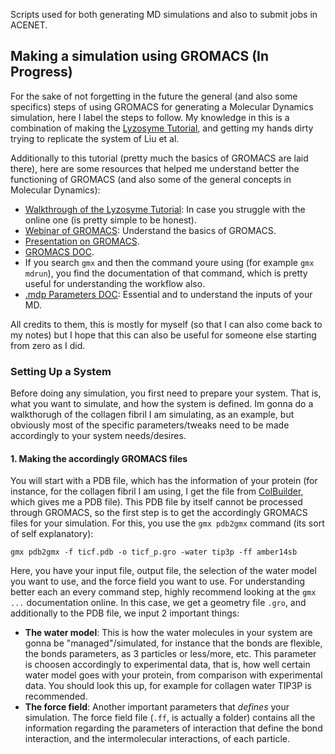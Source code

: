 Scripts used for both generating MD simulations and also to submit jobs in ACENET. 

## Making a simulation using GROMACS (In Progress)
For the sake of not forgetting in the future the general (and also some specifics) steps of using GROMACS for generating a Molecular Dynamics simulation, here I label the steps to follow. My knowledge in this is a combination of making the [Lyzosyme Tutorial](http://www.mdtutorials.com/gmx/lysozyme/index.html), and getting my hands dirty trying to replicate the system of Liu et al.

Additionally to this tutorial (pretty much the basics of GROMACS are laid there), here are some resources that helped me understand better the functioning of GROMACS (and also some of the general concepts in Molecular Dynamics):
 - [Walkthrough of the Lyzosyme Tutorial](https://www.youtube.com/watch?v=rYZ1p5lXNyc&pp=ygUHZ3JvbWFjcw%3D%3D): In case you struggle with the online one (is pretty simple to be honest).
 - [Webinar of GROMACS](https://www.youtube.com/watch?v=MWafKFVgFTU&t=2073s&pp=ygUHZ3JvbWFjcw%3D%3D): Understand the basics of GROMACS.
 - [Presentation on GROMACS](https://www.youtube.com/watch?v=KEfMuHMTBQU&t=1617s&pp=ygUHZ3JvbWFjcw%3D%3D).
 - [GROMACS DOC](https://manual.gromacs.org/current/user-guide/getting-started.html).
 - If you search `gmx` and then the command youre using (for example `gmx mdrun`), you find the documentation of that command, which is pretty useful for understanding the workflow also.
 - [.mdp Parameters DOC](https://manual.gromacs.org/current/user-guide/mdp-options.html): Essential and to understand the inputs of your MD.

All credits to them, this is mostly for myself (so that I can also come back to my notes) but I hope that this can also be useful for someone else starting from zero as I did.

### Setting Up a System

Before doing any simulation, you first need to prepare your system. That is, what you want to simulate, and how the system is defined. Im gonna do a walkthorugh of the collagen fibril I am simulating, as an example, but obviously most of the specific parameters/tweaks need to be made accordingly to your system needs/desires.

#### 1. Making the accordingly GROMACS files

You will start with a PDB file, which has the information of your protein (for instance, for the collagen fibril I am using, I get the file from [ColBuilder](https://colbuilder.h-its.org/), which gives me a PDB file). This PDB file by itself cannot be processed through GROMACS, so the first step is to get the accordingly GROMACS files for your simulation. For this, you use the `gmx pdb2gmx` command (its sort of self explanatory):

```
gmx pdb2gmx -f ticf.pdb -o ticf_p.gro -water tip3p -ff amber14sb
```

Here, you have your input file, output file, the selection of the water model you want to use, and the force field you want to use. For understanding better each an every command step, highly recommend looking at the `gmx ...` documentation online. In this case, we get a geometry file `.gro`, and additionally to the PDB file, we input 2 important things:
 - **The water model**: This is how the water molecules in your system are gonna be "managed"/simulated, for instance that the bonds are flexible, the bonds parameters, as 3 particles or less/more, etc. This parameter is choosen accordingly to experimental data, that is, how well certain water model goes with your protein, from comparison with experimental data. You should look this up, for example for collagen water TIP3P is recommended.
 - **The force field**: Another important parameters that *defines* your simulation. The force field file (`.ff`, is actually a folder) contains all the information regarding the parameters of interaction that define the bond interaction, and the intermolecular interactions, of each particle. 

 

